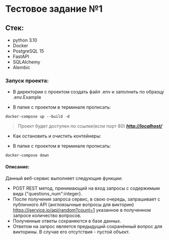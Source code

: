# Тестовое задание №1

## Стек:

- python 3.10
- Docker
- PostgreSQL 15
- FastAPI
- SQLAlchemy
- Alembic

### Запуск проекта:

- В директории с проектом создать файл .env и заполнить по образцу .env.Example

- В папке с проектом в терминале прописать:

```Sh
docker-compose up --build -d
```

> Проект будет доступен по ссылке(если порт 80)
> ***[http://localhost/](http://localhost/)***

- Как остановить и очистить контейнеры:

- В папке с проектом в терминале прописать:

```Sh
docker-compose down
```

#### Описание:

Данный веб-сервис выполняет следующие функции:

- POST REST метод, принимающий на вход запросы с содержимым вида {"questions_num":integer}.
- После получения запроса сервис, в свою очередь, запрашивает с публичного API (англоязычные вопросы для
  викторин) https://jservice.io/api/random?count=1 указанное в полученном запросе количество вопросов.
- Полученные ответы сохраняются в базе данных.
- Ответом на запрос является предыдущий сохранённый вопрос для викторины. В случае его отсутствия - пустой
  объект.
